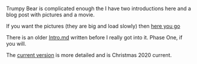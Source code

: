 Trumpy Bear is complicated enough the I have two introductions
here and a blog post with pictures and a movie. 

If you want the pictures (they are big and load slowly) then
[here you go](https://walkabout.mvmanila.com/2020/10/20/orange-mad-bad/)

There is an older [Intro.md](Intro.md) written before I really got into it. Phase One, if you will.  

The [current version](TopLevel.md) is more detailed and is Christmas 2020 current.  
